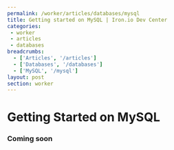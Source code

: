 ```yaml
---
permalink: /worker/articles/databases/mysql
title: Getting started on MySQL | Iron.io Dev Center
categories:
 - worker
 - articles
 - databases
breadcrumbs:
  - ['Articles', '/articles']
  - ['Databases', '/databases']
  - ['MySQL', '/mysql']
layout: post
section: worker
---
```


# Getting Started on MySQL

### Coming soon